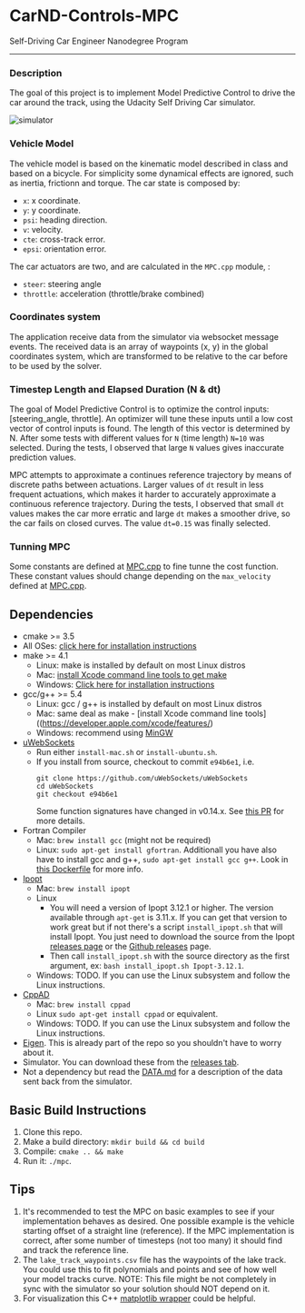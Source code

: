 # CarND-Controls-MPC
Self-Driving Car Engineer Nanodegree Program

---

### Description

The goal of this project is to implement Model Predictive Control to drive the car around the track, using the Udacity Self Driving Car simulator.

![simulator](http://assets/mpc.jpg)

### Vehicle Model

The vehicle model is based on the kinematic model described in class and based on a bicycle. For simplicity some dynamical effects are ignored, such as inertia, frictionn and torque. The car state is composed by:

- `x`: x coordinate.
- `y`: y coordinate.
- `psi`: heading direction.
- `v`: velocity.
- `cte`: cross-track error.
- `epsi`: orientation error.

The car actuators are two, and are calculated in the `MPC.cpp` module, :

- `steer`: steering angle
- `throttle`: acceleration (throttle/brake combined)

### Coordinates system

The application receive data from the simulator via websocket message events. The received data is an array of waypoints (x, y) in the global coordinates system, which are transformed to be relative to the car before to be used by the solver.

### Timestep Length and Elapsed Duration (N & dt)

The goal of Model Predictive Control is to optimize the control inputs: [steering_angle, throttle]. An optimizer will tune these inputs until a low cost vector of control inputs is found. The length of this vector is determined by N. After some tests with different values for `N` (time length) `N=10` was selected. During the tests, I observed that large `N` values gives inaccurate prediction values.

MPC attempts to approximate a continues reference trajectory by means of discrete paths between actuations. Larger values of `dt` result in less frequent actuations, which makes it harder to accurately approximate a continuous reference trajectory. During the tests, I observed that small `dt` values makes the car more erratic and large `dt` makes a smoother drive, so the car fails on closed curves. The value `dt=0.15` was finally selected.

### Tunning MPC

Some constants are defined at [MPC.cpp](src/MPC.cpp#L44-L51) to fine tunne the cost function. These constant values should change depending on the `max_velocity` defined at [MPC.cpp](src/MPC.cpp#L42).


## Dependencies

* cmake >= 3.5
 * All OSes: [click here for installation instructions](https://cmake.org/install/)
* make >= 4.1
  * Linux: make is installed by default on most Linux distros
  * Mac: [install Xcode command line tools to get make](https://developer.apple.com/xcode/features/)
  * Windows: [Click here for installation instructions](http://gnuwin32.sourceforge.net/packages/make.htm)
* gcc/g++ >= 5.4
  * Linux: gcc / g++ is installed by default on most Linux distros
  * Mac: same deal as make - [install Xcode command line tools]((https://developer.apple.com/xcode/features/)
  * Windows: recommend using [MinGW](http://www.mingw.org/)
* [uWebSockets](https://github.com/uWebSockets/uWebSockets)
  * Run either `install-mac.sh` or `install-ubuntu.sh`.
  * If you install from source, checkout to commit `e94b6e1`, i.e.
    ```
    git clone https://github.com/uWebSockets/uWebSockets
    cd uWebSockets
    git checkout e94b6e1
    ```
    Some function signatures have changed in v0.14.x. See [this PR](https://github.com/udacity/CarND-MPC-Project/pull/3) for more details.
* Fortran Compiler
  * Mac: `brew install gcc` (might not be required)
  * Linux: `sudo apt-get install gfortran`. Additionall you have also have to install gcc and g++, `sudo apt-get install gcc g++`. Look in [this Dockerfile](https://github.com/udacity/CarND-MPC-Quizzes/blob/master/Dockerfile) for more info.
* [Ipopt](https://projects.coin-or.org/Ipopt)
  * Mac: `brew install ipopt`
  * Linux
    * You will need a version of Ipopt 3.12.1 or higher. The version available through `apt-get` is 3.11.x. If you can get that version to work great but if not there's a script `install_ipopt.sh` that will install Ipopt. You just need to download the source from the Ipopt [releases page](https://www.coin-or.org/download/source/Ipopt/) or the [Github releases](https://github.com/coin-or/Ipopt/releases) page.
    * Then call `install_ipopt.sh` with the source directory as the first argument, ex: `bash install_ipopt.sh Ipopt-3.12.1`.
  * Windows: TODO. If you can use the Linux subsystem and follow the Linux instructions.
* [CppAD](https://www.coin-or.org/CppAD/)
  * Mac: `brew install cppad`
  * Linux `sudo apt-get install cppad` or equivalent.
  * Windows: TODO. If you can use the Linux subsystem and follow the Linux instructions.
* [Eigen](http://eigen.tuxfamily.org/index.php?title=Main_Page). This is already part of the repo so you shouldn't have to worry about it.
* Simulator. You can download these from the [releases tab](https://github.com/udacity/self-driving-car-sim/releases).
* Not a dependency but read the [DATA.md](./DATA.md) for a description of the data sent back from the simulator.


## Basic Build Instructions


1. Clone this repo.
2. Make a build directory: `mkdir build && cd build`
3. Compile: `cmake .. && make`
4. Run it: `./mpc`.

## Tips

1. It's recommended to test the MPC on basic examples to see if your implementation behaves as desired. One possible example
is the vehicle starting offset of a straight line (reference). If the MPC implementation is correct, after some number of timesteps
(not too many) it should find and track the reference line.
2. The `lake_track_waypoints.csv` file has the waypoints of the lake track. You could use this to fit polynomials and points and see of how well your model tracks curve. NOTE: This file might be not completely in sync with the simulator so your solution should NOT depend on it.
3. For visualization this C++ [matplotlib wrapper](https://github.com/lava/matplotlib-cpp) could be helpful.

